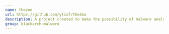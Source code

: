 ```yaml
---
name: thezoo
url: https://github.com/ytisf/theZoo
description: A project created to make the possibility of malware analysis open and available to the public.
group: blackarch-malware
---
```


